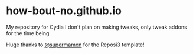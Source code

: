 # how-bout-no.github.io
My repository for Cydia
I don't plan on making tweaks, only tweak addons for the time being

















Huge thanks to [@supermamon](https://twitter.com/supermamon) for the Reposi3 template!
